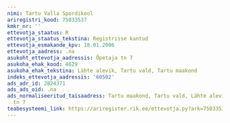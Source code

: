 ```yaml
---
nimi: Tartu Valla Spordikool
ariregistri_kood: 75033537
kmkr_nr: ''
ettevotja_staatus: R
ettevotja_staatus_tekstina: Registrisse kantud
ettevotja_esmakande_kpv: 18.01.2006
ettevotja_aadress: .na
asukoht_ettevotja_aadressis: Õpetaja tn 7
asukoha_ehak_kood: 4629
asukoha_ehak_tekstina: Lähte alevik, Tartu vald, Tartu maakond
indeks_ettevotja_aadressis: '60502'
ads_adr_id: 2824371
ads_ads_oid: .na
ads_normaliseeritud_taisaadress: Tartu maakond, Tartu vald, Lähte alevik, Õpetaja
  tn 7
teabesysteemi_link: https://ariregister.rik.ee/ettevotja.py?ark=75033537&ref=rekvisiidid
---
```

